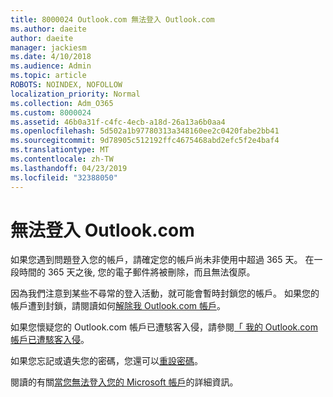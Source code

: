 ```yaml
---
title: 8000024 Outlook.com 無法登入 Outlook.com
ms.author: daeite
author: daeite
manager: jackiesm
ms.date: 4/10/2018
ms.audience: Admin
ms.topic: article
ROBOTS: NOINDEX, NOFOLLOW
localization_priority: Normal
ms.collection: Adm_O365
ms.custom: 8000024
ms.assetid: 46b0a31f-c4fc-4ecb-a18d-26a13a6b0aa4
ms.openlocfilehash: 5d502a1b97780313a348160ee2c0420fabe2bb41
ms.sourcegitcommit: 9d78905c512192ffc4675468abd2efc5f2e4baf4
ms.translationtype: MT
ms.contentlocale: zh-TW
ms.lasthandoff: 04/23/2019
ms.locfileid: "32388050"
---
```

# <a name="cant-sign-in-to-outlookcom"></a>無法登入 Outlook.com

如果您遇到問題登入您的帳戶，請確定您的帳戶尚未非使用中超過 365 天。 在一段時間的 365 天之後, 您的電子郵件將被刪除，而且無法復原。
  
因為我們注意到某些不尋常的登入活動，就可能會暫時封鎖您的帳戶。 如果您的帳戶遭到封鎖，請閱讀如何[解除我 Outlook.com 帳戶](https://support.office.com/article/f4ad2701-d166-4d8b-8a6a-9af2a1f8a4c4)。
  
如果您懷疑您的 Outlook.com 帳戶已遭駭客入侵，請參閱[「 我的 Outlook.com 帳戶已遭駭客入侵](https://support.office.com/article/35993ac5-ac2f-494e-aacb-5232dda453d8)。
  
如果您忘記或遺失您的密碼，您還可以[重設密碼](https://go.microsoft.com/fwlink/p/?LinkID=242804)。
  
閱讀的有關[當您無法登入您的 Microsoft 帳戶](https://go.microsoft.com/fwlink/p/?linkid=837479)的詳細資訊。
  

